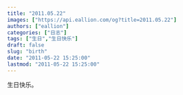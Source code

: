 ```yaml
---
title: "2011.05.22"
images: ["https://api.eallion.com/og?title=2011.05.22"]
authors: ["eallion"]
categories: ["日志"]
tags: ["生日","生日快乐"]
draft: false
slug: "birth"
date: "2011-05-22 15:25:00"
lastmod: "2011-05-22 15:25:00"
---
```


生日快乐。
